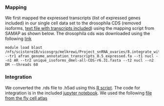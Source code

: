 ### Mapping
We first mapped the expressed transcripts (list of expressed genes included) in our single cell data set to the drosophila CDS (removed isoforms, [text file with transcripts included](https://github.com/Melkrewi/Artemia-snRNAseq-Project/blob/main/integration_with_drosophila/unique_isoforms_dmel-all-CDS-r6.31.txt)) using the mapping script from SAMAP as shown below. The drosophila cds was downloaded using the following [link](https://ftp.flybase.net/genomes/dmel/dmel_r6.31_FB2019_06/fasta/dmel-all-CDS-r6.31.fasta.gz)
```
module load blast
/nfs/scistore18/vicosgrp/melkrewi/Project_snRNA_ovaries/8.integrate_with_drosophila/5.integrate/SAMap/map_genes.sh --tr1 afran_genome_annotation_transcripts_0.5_expressed.fa --t1 nucl --n1 AR --tr2 unique_isoforms_dmel-all-CDS-r6.31.fasta --t2 nucl --n2 DM --threads 60
```
### Integration
We converted the .rds file to .h5ad using this [R script](https://github.com/Melkrewi/Artemia-snRNAseq-Project/blob/main/integration_with_drosophila/convert_to_h5ad.R). 
The code for integration is in the included [jupyter notebook](https://github.com/Melkrewi/Artemia-snRNAseq-Project/blob/main/integration_with_drosophila/SAMAP_afran_and_drosophila_integrate.ipynb). We used the following [file from the fly cell atlas](https://cloud.flycellatlas.org/index.php/s/zgZe3Zsegpn5Bpg/download/s_fca_biohub_ovary_10x.h5ad) 
